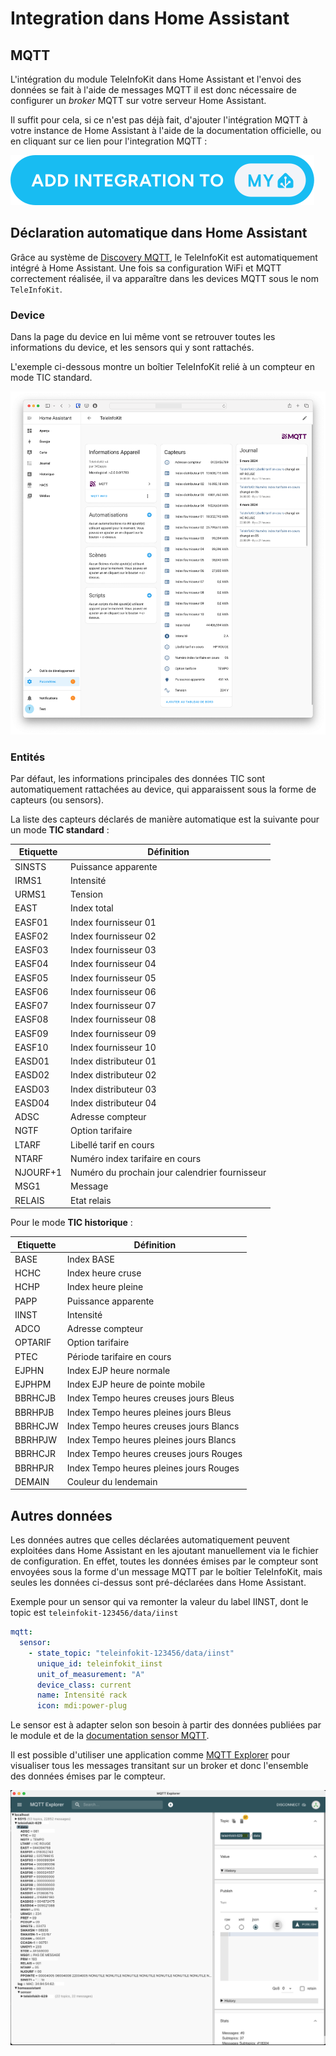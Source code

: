 # Integration dans Home Assistant

## MQTT

L'intégration du module TeleInfoKit dans Home Assistant et l'envoi des données se fait à l'aide de messages MQTT il est donc nécessaire de configurer un *broker* MQTT sur votre serveur Home Assistant. 

Il suffit pour cela, si ce n'est pas déjà fait, d'ajouter l'intégration MQTT à votre instance de Home Assistant à l'aide de la documentation officielle, ou en cliquant sur ce lien pour l'integration MQTT :

[![myMQTT](./img/config_flow_start.svg)]((https://my.home-assistant.io/redirect/config_flow_start?domain=mqtt))

## Déclaration automatique dans Home Assistant

Grâce au système de [Discovery MQTT](https://www.home-assistant.io/integrations/mqtt/#mqtt-discovery), le TeleInfoKit est automatiquement intégré à Home Assistant. Une fois sa configuration WiFi et MQTT correctement réalisée, il va apparaître dans les devices MQTT sous le nom `TeleInfoKit`.

### Device

Dans la page du device en lui même vont se retrouver toutes les informations du device, et les sensors qui y sont rattachés.

L'exemple ci-dessous montre un boîtier TeleInfoKit relié à un compteur en mode TIC standard.

![device](./img/teleinfokit_ha.png)

### Entités

Par défaut, les informations principales des données TIC sont automatiquement rattachées au device, qui apparaissent sous la forme de capteurs (ou sensors).

La liste des capteurs déclarés de manière automatique est la suivante pour un mode **TIC standard** :

| Etiquette | Définition                                     |
| --------- | ---------------------------------------------- |
| SINSTS    | Puissance apparente                            |
| IRMS1     | Intensité                                      |
| URMS1     | Tension                                        |
| EAST      | Index total                                    |
| EASF01    | Index fournisseur 01                           |
| EASF02    | Index fournisseur 02                           |
| EASF03    | Index fournisseur 03                           |
| EASF04    | Index fournisseur 04                           |
| EASF05    | Index fournisseur 05                           |
| EASF06    | Index fournisseur 06                           |
| EASF07    | Index fournisseur 07                           |
| EASF08    | Index fournisseur 08                           |
| EASF09    | Index fournisseur 09                           |
| EASF10    | Index fournisseur 10                           |
| EASD01    | Index distributeur 01                          |
| EASD02    | Index distributeur 02                          |
| EASD03    | Index distributeur 03                          |
| EASD04    | Index distributeur 04                          |
| ADSC      | Adresse compteur                               |
| NGTF      | Option tarifaire                               |
| LTARF     | Libellé tarif en cours                         |
| NTARF     | Numéro index tarifaire en cours                |
| NJOURF+1  | Numéro du prochain jour calendrier fournisseur |
| MSG1      | Message                                        |
| RELAIS    | Etat relais                                    |


Pour le mode **TIC historique** :

| Etiquette | Définition                              |
| --------- | --------------------------------------- |
| BASE      | Index BASE                              |
| HCHC      | Index heure cruse                       |
| HCHP      | Index heure pleine                      |
| PAPP      | Puissance apparente                     |
| IINST     | Intensité                               |
| ADCO      | Adresse compteur                        |
| OPTARIF   | Option tarifaire                        |
| PTEC      | Période tarifaire en cours              |
| EJPHN     | Index EJP heure normale                 |
| EJPHPM    | Index EJP heure de pointe mobile        |
| BBRHCJB   | Index Tempo heures creuses jours Bleus  |
| BBRHPJB   | Index Tempo heures pleines jours Bleus  |
| BBRHCJW   | Index Tempo heures creuses jours Blancs |
| BBRHPJW   | Index Tempo heures pleines jours Blancs |
| BBRHCJR   | Index Tempo heures creuses jours Rouges |
| BBRHPJR   | Index Tempo heures pleines jours Rouges |
| DEMAIN    | Couleur du lendemain                    |

## Autres données

Les données autres que celles déclarées automatiquement peuvent exploitées dans Home Assistant en les ajoutant manuellement via le fichier de configuration. En effet, toutes les données émises par le compteur sont envoyées sous la forme d'un message MQTT par le boîtier TeleInfoKit, mais seules les données ci-dessus sont pré-déclarées dans Home Assistant.

Exemple pour un sensor qui va remonter la valeur du label IINST, dont le topic est `teleinfokit-123456/data/iinst`

```yml
mqtt:
  sensor:
    - state_topic: "teleinfokit-123456/data/iinst"
      unique_id: teleinfokit_iinst
      unit_of_measurement: "A"
      device_class: current
      name: Intensité rack
      icon: mdi:power-plug
```

Le sensor est à adapter selon son besoin à partir des données publiées par le module et de la [documentation sensor MQTT](https://www.home-assistant.io/integrations/sensor.mqtt/).

Il est possible d'utiliser une application comme [MQTT Explorer](http://mqtt-explorer.com) pour visualiser tous les messages transitant sur un broker et donc l'ensemble des données émises par le compteur.

![data mqtt](./img/data_mqtt_std.png)